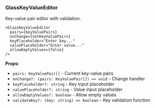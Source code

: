 ### GlassKeyValueEditor

Key-value pair editor with validation.

```tsx
<GlassKeyValueEditor
  pairs={keyValuePairs}
  onChange={setKeyValuePairs}
  keyPlaceholder="Enter key..."
  valuePlaceholder="Enter value..."
  allowEmptyValues={false}
/>
```

**Props:**
- `pairs: KeyValuePair[]` - Current key-value pairs
- `onChange?: (pairs: KeyValuePair[]) => void` - Change handler
- `keyPlaceholder?: string` - Key input placeholder
- `valuePlaceholder?: string` - Value input placeholder
- `allowEmptyValues?: boolean` - Allow empty values
- `validateKey?: (key: string) => boolean` - Key validation function

